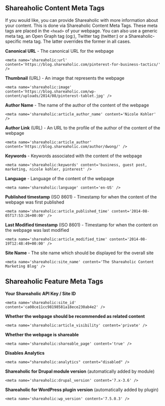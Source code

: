 Shareaholic Content Meta Tags
---

If you would like, you can provide Shareaholic with more information about your content. This is done via Shareaholic Content Meta Tags.  These meta tags are placed in the `<head>` of your webpage. You can also use a generic meta tag, an Open Graph tag (og:), Twitter tag (twitter:) or a Shareaholic-specific meta tag. The latter overrides the former in all cases.


**Canonical URL** - The canonical URL for the webpage

`<meta name='shareaholic:url' content='https://blog.shareaholic.com/pinterest-for-business-tactics/' />`

**Thumbnail** (URL) - An image that represents the webpage

`<meta name='shareaholic:image' content='https://blog.shareaholic.com/wp-content/uploads/2014/08/pinterest-tablet.jpg' />`      

**Author Name** - The name of the author of the content of the webpage

`<meta name='shareaholic:article_author_name' content='Nicole Kohler' />`

**Author Link** (URL) - An URL to the profile of the author of the content of the webpage

`<meta name='shareaholic:article_author' content='https://blog.shareaholic.com/author/dwong/' />`

**Keywords** - Keywords associated with the content of the webpage

`<meta name='shareaholic:keywords' content='business, guest post, marketing, nicole kohler, pinterest' />`

**Language** - Language of the content of the webpage

`<meta name='shareaholic:language' content='en-US' />`

**Published timestamp** (ISO 8601) - Timestamp for when the content of the webpage was first published

`<meta name='shareaholic:article_published_time' content='2014-08-05T17:53:26+00:00' />`

**Last Modified timestamp** (ISO 8601) - Timestamp for when the content on the webpage was last modified

`<meta name='shareaholic:article_modified_time' content='2014-08-19T12:48:49+00:00' />`

**Site Name** - The site name which should be displayed for the overall site

`<meta name='shareaholic:site_name' content='The Shareaholic Content Marketing Blog' />`


Shareaholic Feature Meta Tags
---

**Your Shareaholic API Key / Site ID**

`<meta name='shareaholic:site_id' content='ca08ce11cc98198581a18ece230ab4e2' />`

**Whether the webpage should be recommended as related content**

`<meta name='shareaholic:article_visibility' content='private' />`

**Whether the webpage is shareable**

`<meta name='shareaholic:shareable_page' content='true' />`

**Disables Analytics**

`<meta name="shareaholic:analytics" content="disabled" />`

**Shareaholic for Drupal module version** (automatically added by module)

`<meta name='shareaholic:drupal_version' content='7.x-3.6' />`

**Shareaholic for WordPress plugin version** (automatically added by plugin)

`<meta name='shareaholic:wp_version' content='7.5.0.3' />`

